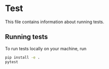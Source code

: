 # Test

This file contains information about running tests.

## Running tests

To run tests locally on your machine, run

```bash
pip install -e .
pytest
```
